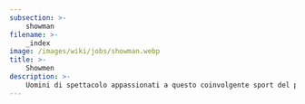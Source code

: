 ```yaml
---
subsection: >-
    showman
filename: >-
    _index
image: /images/wiki/jobs/showman.webp
title: >-
    Showmen
description: >-
    Uomini di spettacolo appassionati a questo coinvolgente sport del padel
---
```

